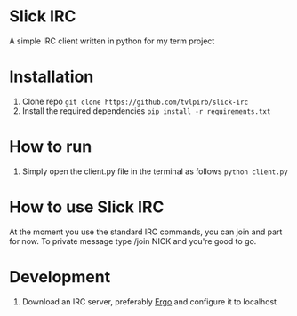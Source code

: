 # Slick IRC
A simple IRC client written in python for my term project

# Installation
1. Clone repo ```git clone https://github.com/tvlpirb/slick-irc```
2. Install the required dependencies ```pip install -r requirements.txt```

# How to run
1. Simply open the client.py file in the terminal as follows ```python client.py```

# How to use Slick IRC
At the moment you use the standard IRC commands, you can join and part for now.
To private message type /join NICK and you're good to go.

# Development
1. Download an IRC server, preferably [Ergo](https://github.com/ergochat/ergo) and configure it to
localhost

